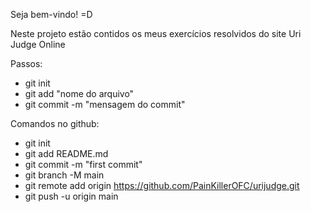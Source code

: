 Seja bem-vindo! =D

Neste projeto estão contidos os meus exercícios resolvidos do site Uri Judge Online

Passos:
- git init
- git add "nome do arquivo"
- git commit -m "mensagem do commit"


Comandos no github:

- git init
- git add README.md
- git commit -m "first commit"
- git branch -M main
- git remote add origin https://github.com/PainKillerOFC/urijudge.git
- git push -u origin main